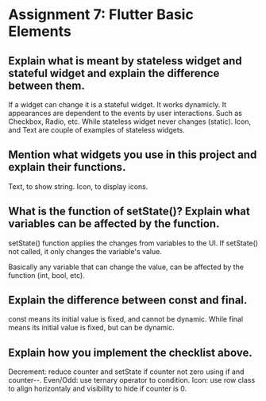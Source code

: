 # Assignment 7: Flutter Basic Elements

## Explain what is meant by stateless widget and stateful widget and explain the difference between them.
If a widget can change it is a stateful widget. It works dynamicly. It appearances are dependent to the events by user interactions. Such as Checkbox, Radio, etc. While stateless widget never changes (static). Icon, and Text are couple of examples of stateless widgets.

## Mention what widgets you use in this project and explain their functions.
Text, to show string. Icon, to display icons. 

## What is the function of setState()? Explain what variables can be affected by the function.
setState() function applies the changes from variables to the UI. If setState() not called, it only changes the variable's value.

Basically any variable that can change the value, can be affected by the function (int, bool, etc).

## Explain the difference between const and final.
const means its initial value is fixed, and cannot be dynamic. While final means its initial value is fixed, but can be dynamic.

## Explain how you implement the checklist above.
Decrement: reduce counter and setState if counter not zero using if and counter--.
Even/Odd: use ternary operator to condition.
Icon: use row class to align horizontaly and visibility to hide if counter is 0.